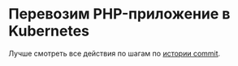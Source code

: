 # Перевозим PHP-приложение в Kubernetes

Лучше смотреть все действия по шагам по [истории commit](https://github.com/vadimonus/misc-hello-podlodka/commits/master/).
